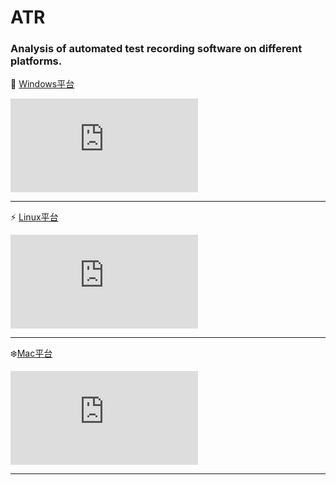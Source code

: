 # ATR
### Analysis of automated test recording software on different platforms.

🌈 [Windows平台](https://github.com/CQNET/ATR_W)

![](https://www.easyicon.net/api/resizeApi.php?id=539142&size=128)

---

⚡️ [Linux平台](https://github.com/CQNET/ATR_L)

![](https://www.easyicon.net/api/resizeApi.php?id=539139&size=128)

---

❄️[Mac平台]()

![](https://www.easyicon.net/api/resizeApi.php?id=539141&size=128)

---
